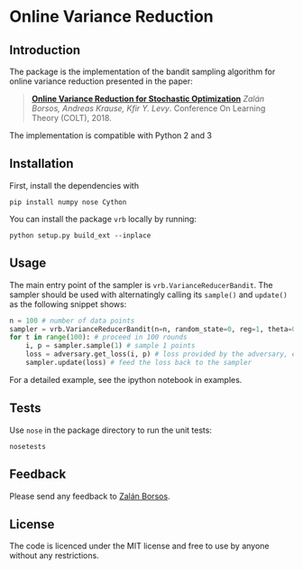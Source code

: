 Online Variance Reduction
===

Introduction
---

The package is the implementation of the bandit sampling algorithm for online variance reduction presented in the paper:

> [**Online Variance Reduction for Stochastic Optimization**](https://arxiv.org/pdf/1802.04715.pdf)
> *Zalán Borsos, Andreas Krause, Kfir Y. Levy*.
> Conference On Learning Theory (COLT), 2018.

The implementation is compatible with Python 2 and 3

Installation
---
First, install the dependencies with 
```
pip install numpy nose Cython
```

You can install the package `vrb` locally by running:
```
python setup.py build_ext --inplace
```

Usage
---

The main entry point of the sampler is `vrb.VarianceReducerBandit`. The sampler should be used with alternatingly calling its `sample()` and `update()` as the following snippet shows:
```python
n = 100 # number of data points
sampler = vrb.VarianceReducerBandit(n=n, random_state=0, reg=1, theta=0.1)
for t in range(100): # proceed in 100 rounds
    i, p = sampler.sample(1) # sample 1 points
    loss = adversary.get_loss(i, p) # loss provided by the adversary, e.g. norm of the gradient in SGD
    sampler.update(loss) # feed the loss back to the sampler 
```  
For a detailed example, see the ipython notebook in examples.

Tests
---
Use `nose` in the package directory to run the unit tests:
```
nosetests
```

Feedback
---
Please send any feedback to [Zalán Borsos](https://las.inf.ethz.ch/people/zalan-borsos).

License
---
The code is licenced under the MIT license and free to use by anyone without any restrictions.
